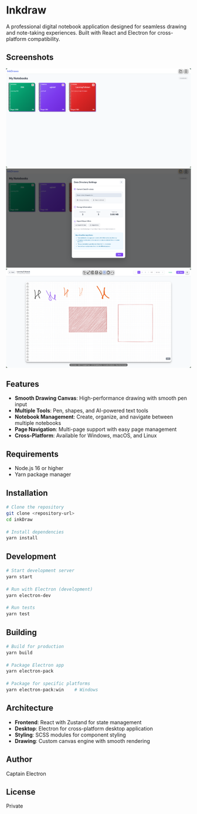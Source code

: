 # Inkdraw

A professional digital notebook application designed for seamless drawing and note-taking experiences. Built with React and Electron for cross-platform compatibility.

## Screenshots

<!-- Add application screenshots or demo video here -->
![Inkdraw Interface](./screenshots/2025-10-01T10:23:46,532116309+05:30.png)
![Inkdraw Interface](./screenshots/2025-10-01T10:24:11,323524240+05:30.png)
![Inkdraw Interface](./screenshots/main.png)
    


## Features

- **Smooth Drawing Canvas**: High-performance drawing with smooth pen input
- **Multiple Tools**: Pen, shapes, and AI-powered text tools
- **Notebook Management**: Create, organize, and navigate between multiple notebooks
- **Page Navigation**: Multi-page support with easy page management
- **Cross-Platform**: Available for Windows, macOS, and Linux

## Requirements

- Node.js 16 or higher
- Yarn package manager

## Installation

```bash
# Clone the repository
git clone <repository-url>
cd inkDraw

# Install dependencies
yarn install
```

## Development

```bash
# Start development server
yarn start

# Run with Electron (development)
yarn electron-dev

# Run tests
yarn test
```

## Building

```bash
# Build for production
yarn build

# Package Electron app
yarn electron-pack

# Package for specific platforms
yarn electron-pack:win    # Windows
```

## Architecture

- **Frontend**: React with Zustand for state management
- **Desktop**: Electron for cross-platform desktop application
- **Styling**: SCSS modules for component styling
- **Drawing**: Custom canvas engine with smooth rendering

## Author

Captain Electron

## License

Private
